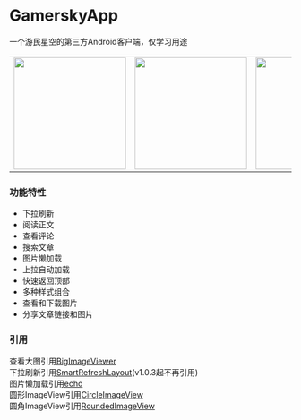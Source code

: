 # GamerskyApp
一个游民星空的第三方Android客户端，仅学习用途<br>
<table>
<tr>
<td><img src="https://user-images.githubusercontent.com/37415536/87436673-ecf53480-c61f-11ea-9b7b-512e63e91340.png" width="200"></td>
<td><img src="https://user-images.githubusercontent.com/37415536/86511320-8e170a80-be2a-11ea-804b-5c80221b5432.png" width="200"></td>
<td><img src="https://user-images.githubusercontent.com/37415536/84290088-d61d7700-ab75-11ea-9aed-25e4d39e4671.png" width="200"></td>
<td><img src="https://user-images.githubusercontent.com/37415536/84290079-d3228680-ab75-11ea-89a6-1d7db72cff04.png" width="200"></td>
<td><img src="https://user-images.githubusercontent.com/37415536/87436613-dbac2800-c61f-11ea-8e9d-d8cb1df6e4fb.png" width="200"></td>
</tr>
</table>

### 功能特性
* 下拉刷新
* 阅读正文
* 查看评论
* 搜索文章
* 图片懒加载
* 上拉自动加载
* 快速返回顶部
* 多种样式组合
* 查看和下载图片
* 分享文章链接和图片
### 引用
查看大图引用[BigImageViewer](https://github.com/Piasy/BigImageViewer)<br>
下拉刷新引用[SmartRefreshLayout](https://github.com/scwang90/SmartRefreshLayout)(v1.0.3起不再引用)<br>
图片懒加载引用[echo](https://github.com/toddmotto/echo)<br>
圆形ImageView引用[CircleImageView](https://github.com/hdodenhof/CircleImageView)<br>
圆角ImageView引用[RoundedImageView](https://github.com/vinc3m1/RoundedImageView)
